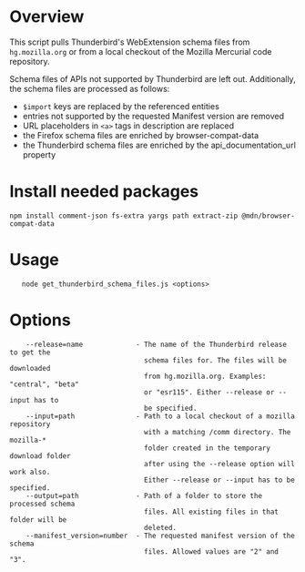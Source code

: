 Overview
========

This script pulls Thunderbird's WebExtension schema files from `hg.mozilla.org`
or from a local checkout of the Mozilla Mercurial code repository.

Schema files of APIs not supported by Thunderbird are left out. Additionally, the
schema files are processed as follows:
 
 * `$import` keys are replaced by the referenced entities
 * entries not supported by the requested Manifest version are removed
 * URL placeholders in `<a>` tags in description are replaced
 * the Firefox schema files are enriched by browser-compat-data
 * the Thunderbird schema files are enriched by the api_documentation_url property


Install needed packages
=======================

```
npm install comment-json fs-extra yargs path extract-zip @mdn/browser-compat-data
```

Usage
=====

```
   node get_thunderbird_schema_files.js <options>
```
  
Options
=======

```
    --release=name             - The name of the Thunderbird release to get the
                                 schema files for. The files will be downloaded
                                 from hg.mozilla.org. Examples: "central", "beta"
                                 or "esr115". Either --release or --input has to
                                 be specified.
    --input=path               - Path to a local checkout of a mozilla repository
                                 with a matching /comm directory. The mozilla-*
                                 folder created in the temporary download folder
                                 after using the --release option will work also.
                                 Either --release or --input has to be specified.
    --output=path              - Path of a folder to store the processed schema
                                 files. All existing files in that folder will be
                                 deleted.
    --manifest_version=number  - The requested manifest version of the schema
                                 files. Allowed values are "2" and "3".
```
